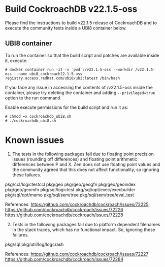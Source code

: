 # Build CockroachDB v22.1.5-oss

Please find the instructions to build v22.1.5 release of CockroachDB and to execute the
community tests inside a UBI8 container below.

## UBI8 container

To run the container so that the build script and patches are available inside it, execute:

```
# docker container run -it -v `pwd`:/v22.1.5-oss --workdir /v22.1.5-oss --name ubi8_cockroach22.1.5-oss registry.access.redhat.com/ubi8/ubi:latest /bin/bash
```

If you face any issue in accessing the contents of /v22.1.5-oss inside the container, please
try deleting the container and adding `--privileged=true` option to the run command.

Enable execute permissions for the build script and run it as:

```
# chmod +x cockroachdb_ubi8.sh
# ./cockroachdb_ubi8.sh
```

# Known issues

1. The tests in the following packages fail due to floating point precision issues (rounding off
differences) and floating point arithmetic differences between P and X. Zen does not use floating
point values and the community agreed that this does not affect functionality, so ignoring these
failures.

pkg/ccl/logictestccl
pkg/geo
pkg/geo/geogfn
pkg/geo/geoindex
pkg/geo/geomfn
pkg/sql/logictest
pkg/sql/opt/exec/execbuilder
pkg/sql/opt/memo
pkg/sql/sem/tree
pkg/sql/sem/tree/eval_test

References:
https://github.com/cockroachdb/cockroach/issues/72225
https://github.com/cockroachdb/cockroach/issues/72226
https://github.com/cockroachdb/cockroach/issues/72228

2. Tests in the following packages fail due to platform dependent filenames in the stack traces,
which has no functional impact. So, ignoring these failures.

pkg/sql
pkg/util/log/logcrash

References:
https://github.com/cockroachdb/cockroach/issues/72227
https://github.com/cockroachdb/cockroach/issues/72284


